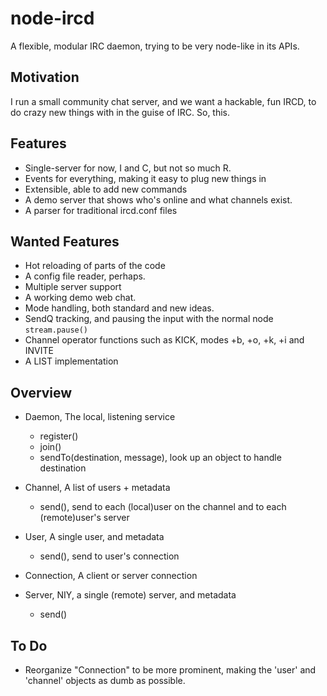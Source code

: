 node-ircd
=========

A flexible, modular IRC daemon, trying to be very node-like in its APIs.

Motivation
----------

I run a small community chat server, and we want a hackable, fun IRCD, to do crazy new things with in the guise of IRC. So, this.

Features
--------

* Single-server for now, I and C, but not so much R.
* Events for everything, making it easy to plug new things in
* Extensible, able to add new commands
* A demo server that shows who's online and what channels exist.
* A parser for traditional ircd.conf files

Wanted Features
---------------

* Hot reloading of parts of the code
* A config file reader, perhaps.
* Multiple server support
* A working demo web chat.
* Mode handling, both standard and new ideas.
* SendQ tracking, and pausing the input with the normal node `stream.pause()`
* Channel operator functions such as KICK, modes +b, +o, +k, +i and INVITE
* A LIST implementation

Overview
--------

* Daemon, The local, listening service
  * register()
  * join()
  * sendTo(destination, message), look up an object to handle destination

* Channel, A list of users + metadata
  * send(), send to each (local)user on the channel and to each (remote)user's server

* User, A single user, and metadata
  * send(), send to user's connection

* Connection, A client or server connection
  
* Server, NIY, a single (remote) server, and metadata
  * send()

To Do
-----

* Reorganize "Connection" to be more prominent, making the 'user' and 'channel' objects as dumb as possible.
